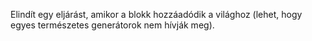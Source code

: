 Elindít egy eljárást, amikor a blokk hozzáadódik a világhoz (lehet, hogy egyes természetes generátorok nem hívják meg).